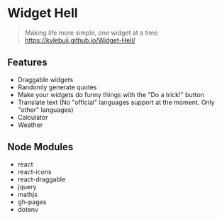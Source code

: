 # Widget Hell
> Making life more simple, one widget at a time
> https://kylebuii.github.io/Widget-Hell/

## Features
- Draggable widgets
- Randomly generate quotes
- Make your widgets do funny things with the "Do a trick!" button
- Translate text (No "official" languages support at the moment. Only "other" languages)
- Calculator
- Weather

## Node Modules
- react
- react-icons
- react-draggable
- jquery
- mathjs
- gh-pages
- dotenv
